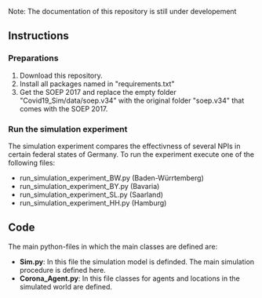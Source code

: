 Note: The documentation of this repository is still under developement

## Instructions

### Preparations
1. Download this repository.
2. Install all packages named in "requirements.txt"
3. Get the SOEP 2017 and replace the empty folder "Covid19_Sim/data/soep.v34" with the original folder "soep.v34" that comes with the SOEP 2017.

### Run the simulation experiment
The simulation experiment compares the effectivness of several NPIs in certain federal states of Germany.
To run the experiment execute one of the following files:
 
- run_simulation_experiment_BW.py (Baden-Würrtemberg)
- run_simulation_experiment_BY.py (Bavaria)
- run_simulation_experiment_SL.py (Saarland)
- run_simulation_experiment_HH.py (Hamburg)

## Code
The main python-files in which the main classes are defined are:
- **Sim.py**: In this file the simulation model is definded. The main simulation procedure is defined here.
- **Corona_Agent.py**: In this file classes for agents and locations in the simulated world are defined.
